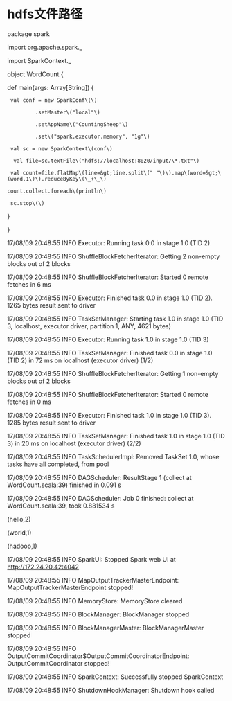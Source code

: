 # hdfs文件路径

package spark

import org.apache.spark.\_

import SparkContext.\_

object WordCount {

def main\(args: Array\[String\]\) {

```
 val conf = new SparkConf\(\)

         .setMaster\("local"\)

         .setAppName\("CountingSheep"\)

         .set\("spark.executor.memory", "1g"\)

 val sc = new SparkContext\(conf\)

  val file=sc.textFile\("hdfs://localhost:8020/input/\*.txt"\)

 val count=file.flatMap\(line=&gt;line.split\(" "\)\).map\(word=&gt;\(word,1\)\).reduceByKey\(\_+\_\)

count.collect.foreach\(println\)

 sc.stop\(\)
```

}

}

17/08/09 20:48:55 INFO Executor: Running task 0.0 in stage 1.0 \(TID 2\)

17/08/09 20:48:55 INFO ShuffleBlockFetcherIterator: Getting 2 non-empty blocks out of 2 blocks

17/08/09 20:48:55 INFO ShuffleBlockFetcherIterator: Started 0 remote fetches in 6 ms

17/08/09 20:48:55 INFO Executor: Finished task 0.0 in stage 1.0 \(TID 2\). 1265 bytes result sent to driver

17/08/09 20:48:55 INFO TaskSetManager: Starting task 1.0 in stage 1.0 \(TID 3, localhost, executor driver, partition 1, ANY, 4621 bytes\)

17/08/09 20:48:55 INFO Executor: Running task 1.0 in stage 1.0 \(TID 3\)

17/08/09 20:48:55 INFO TaskSetManager: Finished task 0.0 in stage 1.0 \(TID 2\) in 72 ms on localhost \(executor driver\) \(1/2\)

17/08/09 20:48:55 INFO ShuffleBlockFetcherIterator: Getting 1 non-empty blocks out of 2 blocks

17/08/09 20:48:55 INFO ShuffleBlockFetcherIterator: Started 0 remote fetches in 0 ms

17/08/09 20:48:55 INFO Executor: Finished task 1.0 in stage 1.0 \(TID 3\). 1285 bytes result sent to driver

17/08/09 20:48:55 INFO TaskSetManager: Finished task 1.0 in stage 1.0 \(TID 3\) in 20 ms on localhost \(executor driver\) \(2/2\)

17/08/09 20:48:55 INFO TaskSchedulerImpl: Removed TaskSet 1.0, whose tasks have all completed, from pool 

17/08/09 20:48:55 INFO DAGScheduler: ResultStage 1 \(collect at WordCount.scala:39\) finished in 0.091 s

17/08/09 20:48:55 INFO DAGScheduler: Job 0 finished: collect at WordCount.scala:39, took 0.881534 s

\(hello,2\)

\(world,1\)

\(hadoop,1\)

17/08/09 20:48:55 INFO SparkUI: Stopped Spark web UI at http://172.24.20.42:4042

17/08/09 20:48:55 INFO MapOutputTrackerMasterEndpoint: MapOutputTrackerMasterEndpoint stopped!

17/08/09 20:48:55 INFO MemoryStore: MemoryStore cleared

17/08/09 20:48:55 INFO BlockManager: BlockManager stopped

17/08/09 20:48:55 INFO BlockManagerMaster: BlockManagerMaster stopped

17/08/09 20:48:55 INFO OutputCommitCoordinator$OutputCommitCoordinatorEndpoint: OutputCommitCoordinator stopped!

17/08/09 20:48:55 INFO SparkContext: Successfully stopped SparkContext

17/08/09 20:48:55 INFO ShutdownHookManager: Shutdown hook called

